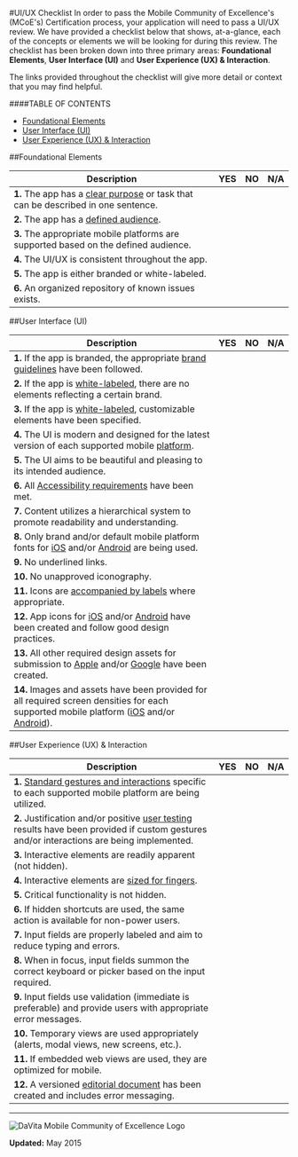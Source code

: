 #UI/UX Checklist
In order to pass the Mobile Community of Excellence's (MCoE's) Certification process, your application will need to pass a UI/UX review. We have provided a checklist below that shows, at-a-glance, each of the concepts or elements we will be looking for during this review. The checklist has been broken down into three primary areas: **Foundational Elements**, **User Interface (UI)** and **User Experience (UX) & Interaction**.

The links provided throughout the checklist will give more detail or context that you may find helpful.

####TABLE OF CONTENTS
* [Foundational Elements](https://github.com/dva-mcoe/general-documentation/blob/master/ui-ux-guide/ui-ux_checklist.md#foundational-elements)
* [User Interface (UI)](https://github.com/dva-mcoe/general-documentation/blob/master/ui-ux-guide/ui-ux_checklist.md#user-interface-ui)
* [User Experience (UX) & Interaction](https://github.com/dva-mcoe/general-documentation/blob/master/ui-ux-guide/ui-ux_checklist.md#user-experience-ux--interaction)

##Foundational Elements

| Description | YES | NO | N/A
| ------ | ------ | ------ | ------ |
| **1.** The app has a [clear purpose](https://github.com/dva-mcoe/general-documentation/blob/master/ui-ux-guide/mobile_design_process.md#finding-your-purpose) or task that can be described in one sentence. | | | |
| **2.** The app has a [defined audience](https://github.com/dva-mcoe/general-documentation/blob/master/ui-ux-guide/mobile_design_process.md#understanding-your-audience). | | | |
| **3.** The appropriate mobile platforms are supported based on the defined audience. | | | |
| **4.** The UI/UX is consistent throughout the app. | | | |
| **5.** The app is either branded or white-labeled. | | | |
| **6.** An organized repository of known issues exists. | | | | |

##User Interface (UI)

| Description | YES | NO | N/A |
| ------ | ------ |  ------ | ------ |
| **1.** If the app is branded, the appropriate [brand guidelines](https://github.com/dva-mcoe/general-documentation/blob/master/ui-ux-guide/mobile_design_process.md#leveraging-brand-attributes) have been followed. | | | |
| **2.** If the app is [white-labeled](https://github.com/dva-mcoe/general-documentation/blob/master/ui-ux-guide/mobile_design_process.md#white-labeling), there are no elements reflecting a certain brand. | | | |
| **3.** If the app is [white-labeled](https://github.com/dva-mcoe/general-documentation/blob/master/ui-ux-guide/mobile_design_process.md#white-labeling), customizable elements have been specified. | | | |
| **4.** The UI is modern and designed for the latest version of each supported mobile [platform](https://github.com/dva-mcoe/general-documentation/blob/master/ui-ux-guide/mobile_design_process.md#platforms). | | | |
| **5.** The UI aims to be beautiful and pleasing to its intended audience. | | | |
| **6.** All [Accessibility requirements](https://github.com/dva-mcoe/general-documentation/blob/master/ui-ux-guide/accessibility_guidelines.md) have been met. | | | |
| **7.** Content utilizes a hierarchical system to promote readability and understanding. | | | |
| **8.** Only brand and/or default mobile platform fonts for [iOS](https://github.com/dva-mcoe/general-documentation/blob/master/ui-ux-guide/setting_up_design_files.md#default-font) and/or [Android](https://github.com/dva-mcoe/general-documentation/blob/master/ui-ux-guide/setting_up_design_files.md#default-font-1) are being used. | | | |
| **9.** No underlined links. | | | |
| **10.** No unapproved iconography. | | | |
| **11.** Icons are [accompanied by labels](https://github.com/dva-mcoe/general-documentation/blob/master/ui-ux-guide/mobile_design_process.md#a-note-on-iconography) where appropriate. | | | |
| **12.** App icons for [iOS](https://github.com/dva-mcoe/general-documentation/blob/master/ui-ux-guide/setting_up_design_files.md#app-icon) and/or [Android](https://github.com/dva-mcoe/general-documentation/blob/master/ui-ux-guide/setting_up_design_files.md#high-res-app-icon) have been created and follow good design practices. | | | |
| **13.** All other required design assets for submission to [Apple](https://github.com/dva-mcoe/general-documentation/blob/master/ui-ux-guide/setting_up_design_files.md#required-assets-for-app-store) and/or [Google](https://github.com/dva-mcoe/general-documentation/blob/master/ui-ux-guide/setting_up_design_files.md#required-assets-for-google-play-store) have been created. | | | |
| **14.** Images and assets have been provided for all required screen densities for each supported mobile platform ([iOS](https://github.com/dva-mcoe/general-documentation/blob/master/ui-ux-guide/setting_up_design_files.md#exporting-assets) and/or [Android](https://github.com/dva-mcoe/general-documentation/blob/master/ui-ux-guide/setting_up_design_files.md#working-with-density-independent-pixels-dp)). | | | | |

##User Experience (UX) & Interaction

| Description | YES | NO | N/A
| ------ | ------ | ------ | ------ |
| **1.** [Standard gestures and interactions](https://github.com/dva-mcoe/general-documentation/blob/master/ui-ux-guide/mobile_design_process.md#using-standard-gestures-ui-elements--patterns) specific to each supported mobile platform are being utilized. | | | |
| **2.** Justification and/or positive [user testing](https://github.com/dva-mcoe/general-documentation/blob/master/ui-ux-guide/mobile_design_process.md#testing-your-application) results have been provided if custom gestures and/or interactions are being implemented. | | | |
| **3.** Interactive elements are readily apparent (not hidden). | | | |
| **4.** Interactive elements are [sized for fingers](https://github.com/dva-mcoe/general-documentation/blob/master/ui-ux-guide/mobile_design_process.md#designing-for-touch). | | | |
| **5.** Critical functionality is not hidden. | | | |
| **6.** If hidden shortcuts are used, the same action is available for non-power users. | | | |
| **7.** Input fields are properly labeled and aim to reduce typing and errors. | | | |
| **8.** When in focus, input fields summon the correct keyboard or picker based on the input required. | | | |
| **9.** Input fields use validation (immediate is preferable) and provide users with appropriate error messages. | | | |
| **10.** Temporary views are used appropriately (alerts, modal views, new screens, etc.). | | | |
| **11.** If embedded web views are used, they are optimized for mobile. | | | |
| **12.** A versioned [editorial document](https://github.com/dva-mcoe/general-documentation/blob/master/ui-ux-guide/mobile_design_process.md#editorial-document) has been created and includes error messaging. | | | | |


---

![DaVita Mobile Community of Excellence Logo](../images/MCOE_logo.png)

**Updated:** May 2015
